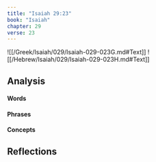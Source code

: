 ```yaml
---
title: "Isaiah 29:23"
book: "Isaiah"
chapter: 29
verse: 23
---
```

![[/Greek/Isaiah/029/Isaiah-029-023G.md#Text]]
![[/Hebrew/Isaiah/029/Isaiah-029-023H.md#Text]]

## Analysis

#### Words

#### Phrases

#### Concepts

## Reflections
